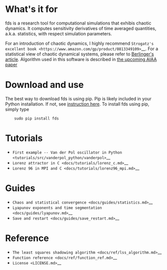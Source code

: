 # What's it for

fds is a research tool for computational simulations that exhibis
chaotic dynamics. It computes sensitivity derivatives of time averaged
quantities, a.k.a. statistics, with respect simulation parameters.

For an introduction of chaotic dynamics, I highly recommend `Strogatz's
excellent book <https://www.amazon.com/gp/product/0813349109>`__. For a
statistical view of chaotic dynamical systems, please refer to
[Berlinger's article](http://www.uvm.edu/~pdodds/files/papers/others/1992/berliner1992a.pdf).
Algorithm used in this software is described in [the upcoming AIAA
paper](https://dl.dropbox.com/s/2e9jxjmwh375i01/fds.pdf)

# Download and use

The best way to download fds is using pip. Pip is likely included in
your Python installation. If not, see [instruction
here](https://pip.pypa.io/en/stable/installing/). To install fds
using pip, simply type

```
    sudo pip install fds
```

# Tutorials

-  `First example -- Van der Pol oscillator in Python <tutorials/src/vanderpol_python/vanderpol>`__
-  `Lorenz attractor in C <docs/tutorials/lorenz_c.md>`__
-  `Lorenz 96 in MPI and C <docs/tutorials/lorenz96_mpi.md>`__

# Guides

-  `Chaos and statistical convergence <docs/guides/statistics.md>`__
-  `Lyapunov exponents and time
   segmentation <docs/guides/lyapunov.md>`__
-  `Save and restart <docs/guides/save_restart.md>`__

# Reference

-  `The least squares shadowing algorithm <docs/ref/lss_algorithm.md>`__
-  `Function reference <docs/ref/function_ref.md>`__
-  `License <LICENSE.md>`__
